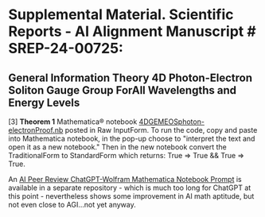 # Supplemental Material. Scientific Reports - AI Alignment Manuscript # SREP-24-00725:  
## General Information Theory 4D Photon-Electron Soliton Gauge Group ForAll Wavelengths and Energy Levels
 
[3] **Theorem 1** Mathematica® notebook [4DGEMEOSphoton-electronProof.nb](https://github.com/ehounder/SupplementaryMaterial/blob/main/4DGEMEOSphoton-electronProof.nb) posted in Raw InputForm. To run the code, copy and paste into Mathematica notebook, in the pop-up choose to "interpret the text and open it as a new notebook." Then in the new notebook convert the TraditionalForm to StandardForm which returns: True => True && True => True.

An [AI Peer Review ChatGPT-Wolfram Mathematica Notebook Prompt](https://github.com/ehounder/AI-Report-AI-Peer-Review) is available in a separate repository - which is much too long for ChatGPT at this point - nevertheless shows some improvement in AI math aptitude, but not even close to AGI...not yet anyway.

